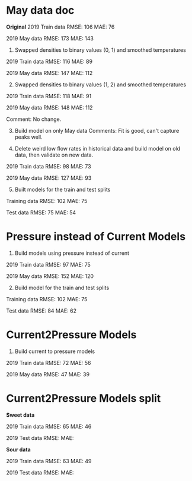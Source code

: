 # May data doc


**Original**
2019 Train data
RMSE: 106
MAE: 76

2019 May data
RMSE: 173
MAE: 143

1. Swapped densities to binary values (0, 1) and smoothed temperatures

2019 Train data
RMSE: 116
MAE: 89

2019 May data
RMSE: 147
MAE: 112

2. Swapped densities to binary values (1, 2) and smoothed temperatures

2019 Train data
RMSE: 118
MAE: 91

2019 May data
RMSE: 148
MAE: 112

Comment: No change.

3. Build model on only May data
Comments: Fit is good, can't capture peaks well.

4. Delete weird low flow rates in historical data and build model on old data, then validate on new data.

2019 Train data
RMSE: 98
MAE: 73

2019 May data
RMSE: 127
MAE: 93

5. Built models for the train and test splits

Training data
RMSE: 102
MAE: 75

Test data
RMSE: 75
MAE: 54


# Pressure instead of Current Models
1. Build models using pressure instead of current

2019 Train data
RMSE: 97
MAE: 75

2019 May data
RMSE: 152
MAE: 120

2. Build model for the train and test splits

Training data
RMSE: 102
MAE: 75

Test data
RMSE: 84
MAE: 62


# Current2Pressure Models
1. Build current to pressure models

2019 Train data
RMSE: 72
MAE: 56

2019 May data
RMSE: 47
MAE: 39

# Current2Pressure Models split

**Sweet data**

2019 Train data
RMSE: 65
MAE: 46

2019 Test data
RMSE:
MAE:

**Sour data**

2019 Train data
RMSE: 63
MAE: 49

2019 Test data
RMSE:
MAE:
